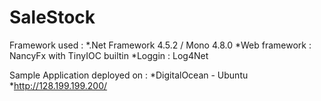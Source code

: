 # SaleStock

Framework used :
*.Net Framework 4.5.2 / Mono 4.8.0
*Web framework : NancyFx with TinyIOC builtin
*Loggin : Log4Net

Sample Application deployed on :
*DigitalOcean - Ubuntu
*http://128.199.199.200/

